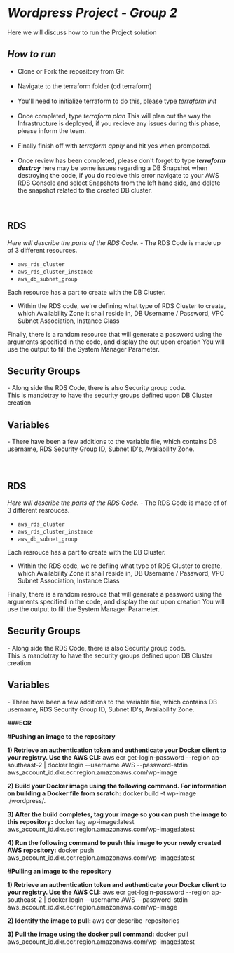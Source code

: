 <em><h1>Wordpress Project - Group 2</h1></em>
Here we will discuss how to run the Project solution

<em><h2>How to run</h2><p></em>
     <ul>
<li>Clone or Fork the repository from Git
<br>
<br>
<li>Navigate to the terraform folder (cd terraform)
<br>
 <br>
  <li>You'll need to initialize terraform to do this, please type <em>terraform init</em>
<br>
<br>
  <li>Once completed, type <em>terraform plan</em> This will plan out the way the Infrastructure is deployed, if you recieve any issues during this phase, please inform the team.
<br>
<br>
  <li>Finally finish off with <em>terraform apply</em> and hit yes when prompoted. 
<br>
<br>
  <li>Once review has been completed, please don't forget to type <em><strong>terraform destroy</strong></em> here may be some issues regarding a DB Snapshot when destroying the code, if you do recieve this error navigate to your AWS RDS Console and select Snapshots from the left hand side, and delete the snapshot related to the created DB cluster.</p>
<br>
     </ul>

<h2>RDS</h2>
<em>Here will describe the parts of the RDS Code.</em>
- The RDS Code is made up of 3 different resources.

- ```aws_rds_cluster```
- ```aws_rds_cluster_instance```
- ```aws_db_subnet_group```

Each resource has a part to create with the DB Cluster.

- Within the RDS code, we're defining what type of RDS Cluster to create, which Availability Zone it shall reside in, DB Username / Password, VPC Subnet Association, Instance Class

Finally, there is a random resource that will generate a password using the arguments specified in the code, and display the out upon creation
You will use the output to fill the System Manager Parameter.

<h2> Security Groups </h2>
- Along side the RDS Code, there is also Security group code.
<br>
This is mandotray to have the security groups defined upon DB Cluster creation 

<h2> Variables </h2>
- There have been a few additions to the variable file, which contains DB username, RDS Security Group ID, Subnet ID's, Availability Zone.

<br>
<br>
<br>
<h2>RDS</h2>
<em>Here will describe the parts of the RDS Code.</em>
- The RDS Code is made of of 3 different resrouces.

- ```aws_rds_cluster```
- ```aws_rds_cluster_instance```
- ```aws_db_subnet_group```

Each resrouce has a part to create with the DB Cluster.

- Within the RDS code, we're defiing what type of RDS Cluster to create, which Availability Zone it shall reside in, DB Username / Password, VPC Subnet Association, Instance Class

Finally, there is a random resrouce that will generate a password using the arguments specified in the code, and display the out upon creation
You will use the output to fill the System Manager Parameter.

<h2> Security Groups </h2>
- Along side the RDS Code, there is also Security group code.
<br>
This is mandotray to have the security groups defined upon DB Cluster creation 

<h2> Variables </h2>
- There have been a few additions to the variable file, which contains DB username, RDS Security Group ID, Subnet ID's, Availability Zone.

<br>

###**ECR**


**#Pushing an image to the repository**

**1) Retrieve an authentication token and authenticate your Docker client to your registry.
Use the AWS CLI:**
  aws ecr get-login-password --region ap-southeast-2 | docker login --username AWS --password-stdin aws_account_id.dkr.ecr.region.amazonaws.com/wp-image

**2) Build your Docker image using the following command. For information on building a Docker file from scratch:**
  docker build -t wp-image ./wordpress/.

**3) After the build completes, tag your image so you can push the image to this repository:**
  docker tag wp-image:latest aws_account_id.dkr.ecr.region.amazonaws.com/wp-image:latest

**4) Run the following command to push this image to your newly created AWS repository:**
  docker push aws_account_id.dkr.ecr.region.amazonaws.com/wp-image:latest


**#Pulling an image to the repository**

**1) Retrieve an authentication token and authenticate your Docker client to your registry.
Use the AWS CLI:**
  aws ecr get-login-password --region ap-southeast-2 | docker login --username AWS --password-stdin aws_account_id.dkr.ecr.region.amazonaws.com/wp-image

**2)  Identify the image to pull:**
  aws ecr describe-repositories
  
**3) Pull the image using the docker pull command:**
  docker pull aws_account_id.dkr.ecr.region.amazonaws.com/wp-image:latest
